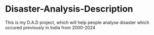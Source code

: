 # Disaster-Analysis-Description
This is my D.A.D project, which will help people analyse disaster which occured previously in India from 2000-2024
